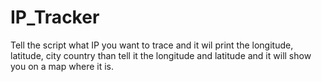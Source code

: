 # IP_Tracker
Tell the script what IP you want to trace and it wil print the longitude, latitude, city country than tell it the longitude and latitude and it will show you on a map where it is.
